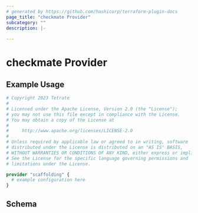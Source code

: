 ```yaml
---
# generated by https://github.com/hashicorp/terraform-plugin-docs
page_title: "checkmate Provider"
subcategory: ""
description: |-
  
---
```


# checkmate Provider



## Example Usage

```terraform
# Copyright 2023 Tetrate
#
# Licensed under the Apache License, Version 2.0 (the "License");
# you may not use this file except in compliance with the License.
# You may obtain a copy of the License at
#
#     http://www.apache.org/licenses/LICENSE-2.0
#
# Unless required by applicable law or agreed to in writing, software
# distributed under the License is distributed on an "AS IS" BASIS,
# WITHOUT WARRANTIES OR CONDITIONS OF ANY KIND, either express or implied.
# See the License for the specific language governing permissions and
# limitations under the License.

provider "scaffolding" {
  # example configuration here
}
```

<!-- schema generated by tfplugindocs -->
## Schema
